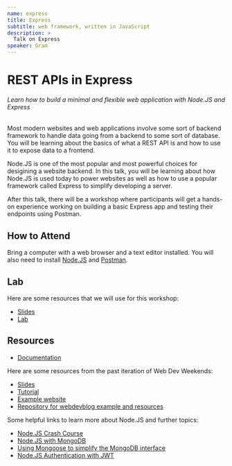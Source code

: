 ```yaml
---
name: express
title: Express
subtitle: web framework, written in JavaScript
description: >
  Talk on Express
speaker: Gram
---
```


# REST APIs in Express

###### Learn how to build a minimal and flexible web application with Node.JS and Express

Most modern websites and web applications involve some sort of backend framework to handle data going from a backend to some sort of database. You will be learning about the basics of what a REST API is and how to use it to expose data to a frontend.

Node.JS is one of the most popular and most powerful choices for desigining a website backend. In this talk, you will be learning about how Node.JS is used today to power websites as well as how to use a popular framework called Express to simplify developing a server.

After this talk, there will be a workshop where participants will get a hands-on experience working on building a basic Express app and testing their endpoints using Postman.

## How to Attend

Bring a computer with a web browser and a text editor installed. You will also need to install [Node.JS](https://nodejs.org/en/download/) and [Postman](https://www.postman.com/downloads/).
<div class="zoom"></div>

## Lab

Here are some resources that we will use for this workshop:

- [Slides](https://docs.google.com/presentation/d/1rkReVnLbUYcIVF0Wp6Qy1LgBB_q44gsj/edit?usp=sharing&ouid=103424869091921198212&rtpof=true&sd=true)
- [Lab](https://github.com/ScottyLabs/wdw-node/blob/master/lab.md)

## Resources

- [Documentation](https://nodejs.org/en/)

Here are some resources from the past iteration of Web Dev Weekends:

- [Slides](https://github.com/anbenson/webdevblog/raw/master/resources/WebDevWeeks-Backend.pdf)
- [Tutorial](https://docs.google.com/document/d/1dUa36KFGPPwruOIOxDfKkVyqf5ZboZ0AiHdyNYniFWA/edit?pli=1)
- [Example website](http://webdevblog.herokuapp.com/)
- [Repository for webdevblog example and resources](https://github.com/anbenson/webdevblog)

Some helpful links to learn more about Node.JS and further topics:

- [Node.JS Crash Course](https://www.youtube.com/playlist?list=PL4cUxeGkcC9jsz4LDYc6kv3ymONOKxwBU)
- [Node.JS with MongoDB](https://www.youtube.com/playlist?list=PL4cUxeGkcC9jBcybHMTIia56aV21o2cZ8)
- [Using Mongoose to simplify the MongoDB interface](https://mongoosejs.com/)
- [Node.JS Authentication with JWT](https://www.youtube.com/playlist?list=PL4cUxeGkcC9iqqESP8335DA5cRFp8loyp)